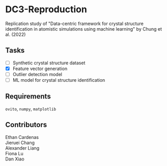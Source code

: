 # DC3-Reproduction
Replication study of "Data-centric framework for crystal structure identification in atomistic simulations using machine learning" by Chung et al. (2022)

## Tasks
- [ ] Synthetic crystal structure dataset
- [x] Feature vector generation
- [ ] Outlier detection model
- [ ] ML model for crystal structure identification

## Requirements
`ovito`, `numpy`, `matplotlib`

## Contributors
Ethan Cardenas   
Jieruei Chang   
Alexander Liang   
Fiona Lu   
Dan Xiao